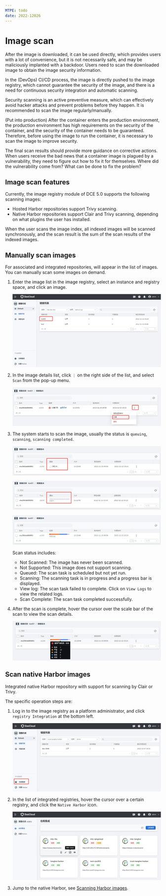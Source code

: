 ```yaml
---
MTPE: todo
date: 2022-12026
---
```


# Image scan

After the image is downloaded, it can be used directly, which provides users with a lot of convenience, but it is not necessarily safe, and may be maliciously implanted with a backdoor. Users need to scan the downloaded image to obtain the image security information.

In the (DevOps) CI/CD process, the image is directly pushed to the image registry, which cannot guarantee the security of the image, and there is a need for continuous security integration and automatic scanning.

Security scanning is an active preventive measure, which can effectively avoid hacker attacks and prevent problems before they happen. It is recommended to scan the image regularly/manually.

(Put into production) After the container enters the production environment, the production environment has high requirements on the security of the container, and the security of the container needs to be guaranteed. Therefore, before using the image to run the container, it is necessary to scan the image to improve security.

The final scan results should provide more guidance on corrective actions. When users receive the bad news that a container image is plagued by a vulnerability, they need to figure out how to fix it for themselves. Where did the vulnerability come from? What can be done to fix the problem?

## Image scan features

Currently, the image registry module of DCE 5.0 supports the following scanning  images:

- Hosted Harbor repositories support Trivy scanning.
- Native Harbor repositories support Clair and Trivy scanning, depending on what plugins the user has installed.

When the user scans the image index, all indexed images will be scanned synchronously, and the scan result is the sum of the scan results of the indexed  images.

## Manually scan images

For associated and integrated repositories, will appear in the list of images. You can manually scan some  images on demand.

1. Enter the image list in the image registry, select an instance and registry space, and click an image.

    ![image List](./images/scan01.jpg)

2. In the image details list, click `⋮` on the right side of the list, and select `Scan` from the pop-up menu.

    ![Scan](./images/scan02.jpg)

3. The system starts to scan the image, usually the status is `queuing`, `scanning`, `scanning completed`.

    ![Queuing](./images/scan03.jpg)

    ![Scanning](./images/scan04.jpg)

    ![Scan complete](./images/scan05.jpg)

    Scan status includes:

    - Not Scanned: The image has never been scanned.
    - Not Supported: This image does not support scanning.
    - Queued: The scan task is scheduled but not yet run.
    - Scanning: The scanning task is in progress and a progress bar is displayed.
    - View log: The scan task failed to complete. Click on `View Logs` to view the related logs.
    - Scan Complete: The scan task completed successfully.

4. After the scan is complete, hover the cursor over the scale bar of the scan to view the scan details.

    ![Scan complete](./images/scan06.jpg)

## Scan native Harbor images

Integrated native Harbor repository with support for scanning by Clair or Trivy.

The specific operation steps are:

1. Log in to the image registry as a platform administrator, and click `registry Integration` at the bottom left.

    ![registry Integration](./images/harbor01.jpg)

2. In the list of integrated registries, hover the cursor over a certain registry, and click the `Native Harbor` icon.

    ![registry Integration](./images/harbor02.jpg)

3. Jump to the native Harbor, see [Scanning Harbor images](https://goharbor.io/docs/2.1.0/administration/vulnerability-scanning/scan-individual-artifact/).
